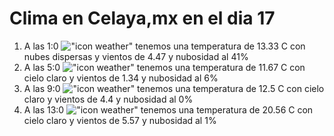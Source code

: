 # Clima en Celaya,mx en el dia 17

1. A las 1:0 !["icon weather"](http://openweathermap.org/img/w/03n.png) tenemos una temperatura de 13.33 C con nubes dispersas y  vientos de 4.47 y nubosidad al 41%
1. A las 5:0 !["icon weather"](http://openweathermap.org/img/w/01n.png) tenemos una temperatura de 11.67 C con cielo claro y  vientos de 1.34 y nubosidad al 6%
1. A las 9:0 !["icon weather"](http://openweathermap.org/img/w/01d.png) tenemos una temperatura de 12.5 C con cielo claro y  vientos de 4.4 y nubosidad al 0%
1. A las 13:0 !["icon weather"](http://openweathermap.org/img/w/01d.png) tenemos una temperatura de 20.56 C con cielo claro y  vientos de 5.57 y nubosidad al 1%
